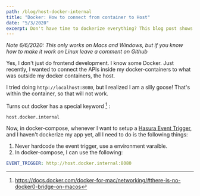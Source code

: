 ```yaml
---
path: /blog/host-docker-internal
title: "Docker: How to connect from container to Host"
date: "5/3/2020"
excerpt: Don't have time to dockerize everything? This blog post shows what can be done for that.
---
```


_Note 6/6/2020: This only works on Macs and Windows, but if you know how to make it work on Linux leave a comment on Github_

Yes, I don't just do frontend development. I know some Docker. Just recently, I wanted to connect the APIs inside my docker-containers to what was outside my docker containers, the host.

I tried doing `http://localhost:8080`, but I realized I am a silly goose! That's within the container, so that will not work.

Turns out docker has a special keyword [^1] :

```
host.docker.internal
```

Now, in docker-compose, whenever I want to setup a [Hasura Event Trigger](https://hasura.io/docs/1.0/graphql/manual/event-triggers/index.html), and I haven't dockerize my app yet, all I need to do is the following things:

1. Never hardcode the event trigger, use a environment varaible.
2. In docker-compose, I can use the following:

```yaml
EVENT_TRIGGER: http://host.docker.internal:8080
```

[^1]: https://docs.docker.com/docker-for-mac/networking/#there-is-no-docker0-bridge-on-macos
